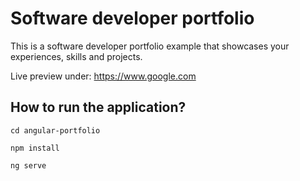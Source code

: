 # Software developer portfolio

This is a software developer portfolio example that showcases your experiences, skills and projects.

Live preview under: https://www.google.com

## How to run the application? 

```
cd angular-portfolio

npm install

ng serve
```
